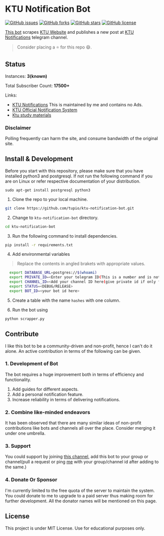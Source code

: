 # KTU Notification Bot

[![GitHub issues](https://img.shields.io/github/issues/tupio/ktu-notification-bot)](https://github.com/tupio/ktu-notification-bot/issues)
[![GitHub forks](https://img.shields.io/github/forks/tupio/ktu-notification-bot)](https://github.com/tupio/ktu-notification-bot/network)
[![GitHub stars](https://img.shields.io/github/stars/tupio/ktu-notification-bot)](https://github.com/tupio/ktu-notification-bot/stargazers)
[![GitHub license](https://img.shields.io/github/license/tupio/ktu-notification-bot)](https://github.com/tupio/ktu-notification-bot/blob/master/LICENSE)

[This bot]() scrapes [KTU Website](https://ktu.edu.in/eu/core/announcements.htm) and publishes a new post at [KTU Notifications](https://t.me/KTU_RC/) telegram channel.

> Consider placing a :star: for this repo :smile:.

## Status

Instances: **3(known)** 

Total Subscriber Count: **17500+**

Links:
* [KTU Notifications](https://t.me/KTU_RC) This is maintained by me and contains no Ads.
* [KTU Official Notification System](https://t.me/apjktustudents)
* [Ktu study materials](http://t.me/ktustudymaterials)


### Disclaimer
Polling frequently can harm the site, and consume bandwidth of the original site.

## Install & Development 

Before you start with this repository, please make sure that you have installed python3 and postgresql. If not run the following command if you are on Linux or refer respective documentation of your distribution.

`sudo apt-get install postgresql python3`

1. Clone the repo to your local machine.

  ```bash
  git clone https://github.com/tupio/ktu-notification-bot.git
  ```
 
2. Change to `ktu-notification-bot` directory.

  ```bash
  cd ktu-notification-bot
  ```
 
3. Run the following command to install dependencies.
 
  ```bash
  pip install -r requirements.txt
  ```
 
 4. Add environmental variables
 > Replace the contents in angled brakets with appropriate values.
 
 ```bash
   export DATABASE_URL=postgres://$(whoami)
   export PRIVATE_ID=<Enter your telegram ID(This is a number and is not your username or phonenumber)>
   export CHANNEL_ID=<Add your channel ID here(give private id if only for private use)>
   export STATUS=<DEBUG/RELEASE>
   export BOT_ID=<your bot id here>
   ```
 
 5. Create a table with the name `hashes` with one column.
 
 6. Run the bot using
 ```bash
 python scrapper.py
 ```


## Contribute
  I like this bot to be a community-driven and non-profit, hence I can't do it alone. An active contribution in terms of the following can be given.
 
  ### 1. Development of Bot
  The bot requires a huge improvement both in terms of efficiency and functionality.
  
  1. Add guides for different aspects.
  2. Add a personal notification feature.
  3. Increase reliability in terms of delivering notifications.

  ### 2. Combine like-minded endeavors 
  It has been observed that there are many similar ideas of non-profit contributions like bots and channels all over the place. Consider merging it under one umbrella.
  
  ### 3. Support 
  You could support by joining [this channel](https://t.me/KTU_RC/), add this bot to your group or channel(pull a request or ping [me](https://t.me/tupio) with your group/channel id after adding to the same.)
  
  ### 4. Donate Or Sponsor
   I'm currently limited to the free quota of the server to maintain the system. You could donate to me to upgrade to a paid server thus making room for further development. All the donator names will be mentioned on this page.
   
## License 
 This project is under MIT License.
 Use for educational purposes only.
